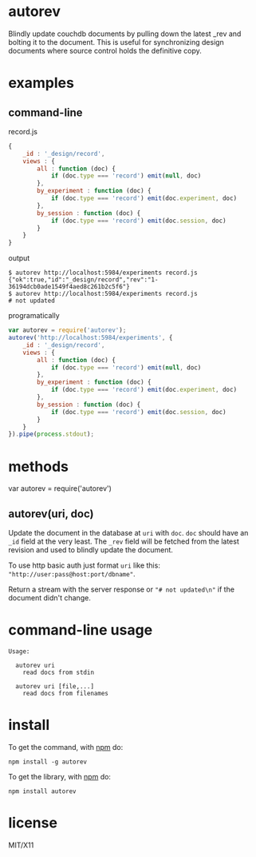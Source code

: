 autorev
=======

Blindly update couchdb documents by pulling down the latest _rev and bolting it
to the document. This is useful for synchronizing design documents where source
control holds the definitive copy.

examples
========

command-line
------------

record.js

``` js
{
    _id : '_design/record',
    views : {
        all : function (doc) {
            if (doc.type === 'record') emit(null, doc)
        },
        by_experiment : function (doc) {
            if (doc.type === 'record') emit(doc.experiment, doc)
        },
        by_session : function (doc) {
            if (doc.type === 'record') emit(doc.session, doc)
        }
    }
}
```

output

```
$ autorev http://localhost:5984/experiments record.js
{"ok":true,"id":"_design/record","rev":"1-36194dcb0ade1549f4aed8c261b2c5f6"}
$ autorev http://localhost:5984/experiments record.js 
# not updated
```

programatically

``` js
var autorev = require('autorev');
autorev('http://localhost:5984/experiments', {
    _id : '_design/record',
    views : {
        all : function (doc) {
            if (doc.type === 'record') emit(null, doc)
        },
        by_experiment : function (doc) {
            if (doc.type === 'record') emit(doc.experiment, doc)
        },
        by_session : function (doc) {
            if (doc.type === 'record') emit(doc.session, doc)
        }
    }
}).pipe(process.stdout);
```

methods
=======

var autorev = require('autorev')

autorev(uri, doc)
-----------------

Update the document in the database at `uri` with `doc`. `doc` should have an
`_id` field at the very least. The `_rev` field will be fetched from the latest
revision and used to blindly update the document.

To use http basic auth just format `uri` like this:
`"http://user:pass@host:port/dbname"`.

Return a stream with the server response or `"# not updated\n"` if the document
didn't change.

command-line usage
==================

```
Usage:

  autorev uri
    read docs from stdin

  autorev uri [file,...]
    read docs from filenames
```

install
=======

To get the command, with [npm](http://npmjs.org) do:

```
npm install -g autorev
```

To get the library, with [npm](http://npmjs.org) do:

```
npm install autorev
```

license
=======

MIT/X11

